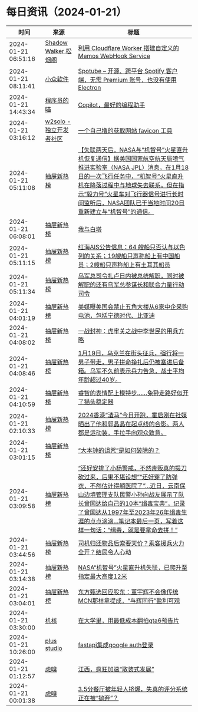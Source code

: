 ﻿# 每日资讯（2024-01-21）

|时间|来源|标题|
|---|---|---|
|2024-01-21 06:51:16|[Shadow Walker 松烟阁](https://www.edony.ink/rss/)|[利用 Cloudflare Worker 搭建自定义的 Memos WebHook Service](https://www.edony.ink/customize-memos-webhook-service-with-cf-worker/)|
|2024-01-21 08:11:41|[小众软件](https://www.appinn.com/feed/)|[Spotube – 开源、跨平台 Spotify 客户端，无需 Premium 账号，也没有使用 Electron](https://www.appinn.com/spotube/)|
|2024-01-21 14:43:34|[程序员的喵](https://catcoding.me/atom.xml)|[Copilot，最好的编程助手](http://catcoding.me/p/copilot-for-programming/)|
|2024-01-21 03:16:12|[w2solo - 独立开发者社区](https://w2solo.com/topics/feed)|[一个自己撸的获取网站 favicon 工具](https://w2solo.com/topics/4376)|
|2024-01-21 05:11:08|[抽屉新热榜](http://dig.chouti.com/feed.xml)|[【失联两天后，NASA与“机智号”火星直升机恢复通信】据美国国家航空航天局喷气推进实验室（NASA JPL）消息，在1月18日的一次飞行任务中，“机智号”火星直升机在降落过程中与地球失去联系。但在指示“毅力号”火星车对飞行器信号进行长时间监听后，NASA团队已于当地时间20日重新建立与“机智号”的通信。](https://dig.chouti.com/link/41297860)|
|2024-01-21 06:08:01|[抽屉新热榜](http://dig.chouti.com/feed.xml)|[我与白塔](https://dig.chouti.com/link/41298191)|
|2024-01-21 05:11:15|[抽屉新热榜](http://dig.chouti.com/feed.xml)|[红海AIS公告信息：64 艘船只否认与以色列的关系；19艘船只声称船上有中国船员；2艘船只声称船上有土耳其船员](https://dig.chouti.com/link/41297865)|
|2024-01-21 05:11:34|[抽屉新热榜](http://dig.chouti.com/feed.xml)|[乌军总司令扎卢日内被总统解职，同时被解职的还有乌军总参谋长和联合力量行动司令](https://dig.chouti.com/link/41297909)|
|2024-01-21 04:01:19|[抽屉新热榜](http://dig.chouti.com/feed.xml)|[美媒曝美国会禁止五角大楼从6家中企采购电池，包括宁德时代、比亚迪](https://dig.chouti.com/link/41297245)|
|2024-01-21 04:08:02|[抽屉新热榜](http://dig.chouti.com/feed.xml)|[一战封神：虎牢关之战中李世民的用兵方略](https://dig.chouti.com/link/41297404)|
|2024-01-21 04:08:46|[抽屉新热榜](http://dig.chouti.com/feed.xml)|[1月19日，乌克兰在街头征兵，强行将一男子带走，男子拼命挣扎后仍被塞进后备箱。乌军不久前表示兵力告急，战士平均年龄超过40岁。](https://dig.chouti.com/link/41297408)|
|2024-01-21 04:10:59|[抽屉新热榜](http://dig.chouti.com/feed.xml)|[睿智的表情配上模特步……兔狲走路好似开了猫头稳定器](https://dig.chouti.com/link/41297495)|
|2024-01-21 02:10:33|[抽屉新热榜](http://dig.chouti.com/feed.xml)|[2024香港“渣马”今日开跑，霍启刚在社媒晒出了他和郭晶晶在起点线的合影。两人都是运动装，手拉手向观众致意。](https://dig.chouti.com/link/41296564)|
|2024-01-21 03:01:15|[抽屉新热榜](http://dig.chouti.com/feed.xml)|[“大本钟的诅咒”是如何破除的？](https://dig.chouti.com/link/41296743)|
|2024-01-21 03:09:58|[抽屉新热榜](http://dig.chouti.com/feed.xml)|[“还好安排了小杨警戒，不然毒贩真的提刀砍过来，后果不堪设想”“还好穿了防弹衣，不然估计得躺医院了”…近日，云南保山边境管理支队民警小孙向战友展示了队长曾国达给自己的10本“缉毒宝典”，记录了曾国达从1997年至2023年26年缉毒生涯的点点滴滴…笔记本最后一页，写着这样一句话：“缉毒，就是要拿命去拼！”](https://dig.chouti.com/link/41297024)|
|2024-01-21 03:44:56|[抽屉新热榜](http://dig.chouti.com/feed.xml)|[司机归还物品后索要天价？乘客援兵火力全开？结局令人心动](https://dig.chouti.com/link/41297160)|
|2024-01-21 03:14:38|[抽屉新热榜](http://dig.chouti.com/feed.xml)|[NASA“机智号”火星直升机失联，已爬升至指定最大高度12米](https://dig.chouti.com/link/41297132)|
|2024-01-21 03:04:01|[抽屉新热榜](http://dig.chouti.com/feed.xml)|[东方甄选回应股东：董宇辉不会像传统MCN那样拿提成，“与辉同行”盈利可观](https://dig.chouti.com/link/41296977)|
|2024-01-21 03:30:00|[机核](https://www.gcores.com/rss)|[在大学里，用最低成本翻拍gta6预告片](https://www.gcores.com/videos/176531)|
|2024-01-21 10:26:00|[plus studio](https://studyinglover.com/atom.xml)|[fastapi集成google auth登录](https://studyinglover.com/2024/01/21/fastapi%E9%9B%86%E6%88%90google%20auth%E7%99%BB%E5%BD%95/)|
|2024-01-21 01:12:57|[虎嗅](https://rss.huxiu.com/)|[江西，疯狂加速“散装式发展”](https://www.huxiu.com/article/2574944.html?f=rss)|
|2024-01-21 00:01:38|[虎嗅](https://rss.huxiu.com/)|[3.5分餐厅被年轻人挤爆，失真的评分系统正在被“抛弃”？](https://www.huxiu.com/article/2574491.html?f=rss)|
